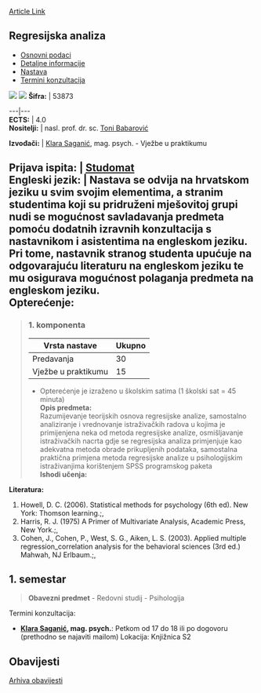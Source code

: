 [Article Link](https://www.fhs.hr/predmet/regan)

## Regresijska analiza
  * [Osnovni podaci](https://www.fhs.hr/predmet/regan#v1id-523816_611587_1_0 "Osnovni podaci")
  * [Detaljne informacije](https://www.fhs.hr/predmet/regan#v1id-523816_611587_1_1 "Detaljne informacije")
  * [Nastava](https://www.fhs.hr/predmet/regan#v1id-523816_611587_1_2 "Nastava")
  * [Termini konzultacija](https://www.fhs.hr/predmet/regan#v1id-523816_611587_1_3 "Termini konzultacija")


[![](https://www.fhs.hr/img/flags/gif/hr.gif)](https://www.fhs.hr/predmet/regan) [![](https://www.fhs.hr/img/flags/gif/gb.gif)](https://www.fhs.hr/en/course/regana)
**Šifra:** |  53873  
  
---|---  
**ECTS:** |  4.0   
**Nositelji:** |  nasl. prof. dr. sc. [Toni Babarović](https://www.fhs.hr/djelatnik/toni.babarovic)   
  
**Izvođači:** |  [Klara Saganić](https://www.fhs.hr/djelatnik/klara.saganic), mag. psych. - Vježbe u praktikumu  
  
**Prijava ispita:** |  [Studomat](http://www.isvu.hr/studomat)  
**Engleski jezik:** |  Nastava se odvija na hrvatskom jeziku u svim svojim elementima, a stranim studentima koji su pridruženi mješovitoj grupi nudi se mogućnost savladavanja predmeta pomoću dodatnih izravnih konzultacija s nastavnikom i asistentima na engleskom jeziku. Pri tome, nastavnik stranog studenta upućuje na odgovarajuću literaturu na engleskom jeziku te mu osigurava mogućnost polaganja predmeta na engleskom jeziku.   
**Opterećenje:**  
---  
> ### 1. komponenta
> | Vrsta nastave | Ukupno  
> ---|---  
> Predavanja | 30  
> Vježbe u praktikumu | 15  
> * Opterećenje je izraženo u školskim satima (1 školski sat = 45 minuta)   
**Opis predmeta:**  
> Razumijevanje teorijskih osnova regresijske analize, samostalno analiziranje i vrednovanje istraživačkih radova u kojima je primijenjena neka od metoda regresijske analize, osmišljavanje istraživačkih nacrta gdje se regresijska analiza primjenjuje kao adekvatna metoda obrade prikupljenih podataka, samostalna praktična primjena metoda regresijske analize u psihologijskim istraživanjima korištenjem SPSS programskog paketa  
**Ishodi učenja:**  

  
**Literatura:**  
  1. Howell, D. C. (2006). Statistical methods for psychology (6th ed). New York: Thomson learning.;, 
  2. Harris, R. J. (1975) A Primer of Multivariate Analysis, Academic Press, New York.;, 
  3. Cohen, J., Cohen, P., West, S. G., Aiken, L. S. (2003). Applied multiple regression_correlation analysis for the behavioral sciences (3rd ed.) Mahwah, NJ Erlbaum.;, 

  
**1. semestar**  
---  
> **Obavezni predmet** - Redovni studij - Psihologija  
>   
Termini konzultacija: 
  * **[Klara Saganić](https://www.fhs.hr/djelatnik/klara.saganic), mag. psych.**: 
Petkom od 17 do 18 ili po dogovoru (prethodno se najaviti mailom)
Lokacija: Knjižnica S2 


## Obavijesti
[Arhiva obavijesti](https://www.fhs.hr/predmet/regan?@=20ozu#news_78672 "Arhiva obavijesti")
